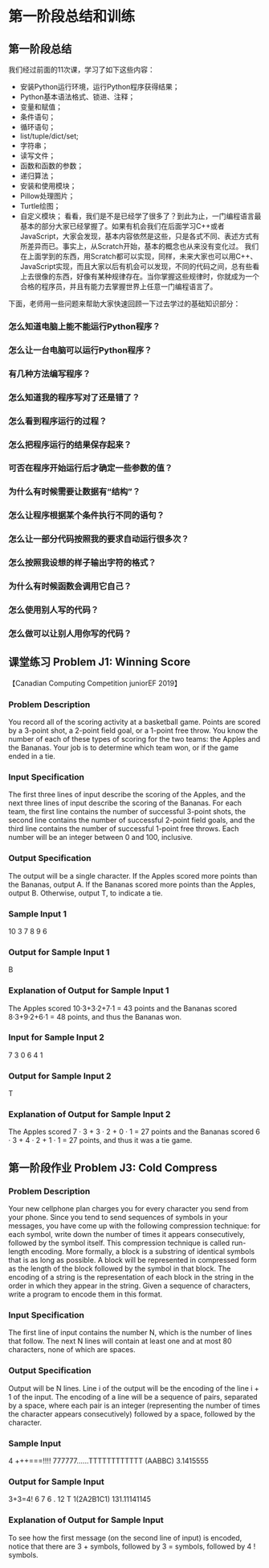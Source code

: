 # 第一阶段总结和训练
## 第一阶段总结
我们经过前面的11次课，学习了如下这些内容：
- 安装Python运行环境，运行Python程序获得结果；
- Python基本语法格式、锁进、注释；
- 变量和赋值；
- 条件语句；
- 循环语句；
- list/tuple/dict/set;
- 字符串；
- 读写文件；
- 函数和函数的参数；
- 递归算法；
- 安装和使用模块；
- Pillow处理图片；
- Turtle绘图；
- 自定义模块；
看看，我们是不是已经学了很多了？到此为止，一门编程语言最基本的部分大家已经掌握了。如果有机会我们在后面学习C++或者JavaScript，大家会发现，基本内容依然是这些，只是各式不同、表述方式有所差异而已。事实上，从Scratch开始，基本的概念也从来没有变化过。
我们在上面学到的东西，用Scratch都可以实现，同样，未来大家也可以用C++、JavaScript实现，而且大家以后有机会可以发现，不同的代码之间，总有些看上去很像的东西，好像有某种规律存在。当你掌握这些规律时，你就成为一个合格的程序员，并且有能力去掌握世界上任意一门编程语言了。

下面，老师用一些问题来帮助大家快速回顾一下过去学过的基础知识部分：

### 怎么知道电脑上能不能运行Python程序？
### 怎么让一台电脑可以运行Python程序？
### 有几种方法编写程序？
### 怎么知道我的程序写对了还是错了？
### 怎么看到程序运行的过程？
### 怎么把程序运行的结果保存起来？
### 可否在程序开始运行后才确定一些参数的值？
### 为什么有时候需要让数据有“结构”？
### 怎么让程序根据某个条件执行不同的语句？
### 怎么让一部分代码按照我的要求自动运行很多次？
### 怎么按照我设想的样子输出字符的格式？
### 为什么有时候函数会调用它自己？
### 怎么使用别人写的代码？
### 怎么做可以让别人用你写的代码？

## 课堂练习 Problem J1: Winning Score
【Canadian Computing Competition juniorEF 2019】
### Problem Description
You record all of the scoring activity at a basketball game. Points are scored by a 3-point shot, a 2-point field goal, or a 1-point free throw.
You know the number of each of these types of scoring for the two teams: the Apples and the Bananas. Your job is to determine which team won, or if the game ended in a tie.

### Input Specification
The first three lines of input describe the scoring of the Apples, and the next three lines of input describe the scoring of the Bananas. For each team, the first line contains the number of successful 3-point shots, the second line contains the number of successful 2-point field goals, and the third line contains the number of successful 1-point free throws. Each number will be an integer between 0 and 100, inclusive.

### Output Specification
The output will be a single character. If the Apples scored more points than the Bananas, output A. If the Bananas scored more points than the Apples, output B. Otherwise, output T, to indicate a tie.

### Sample Input 1
10
3
7 
8 
9 
6
### Output for Sample Input 1
B

### Explanation of Output for Sample Input 1
The Apples scored 10·3+3·2+7·1 = 43 points and the Bananas scored 8·3+9·2+6·1 = 48 points, and thus the Bananas won.

###  Input for Sample Input 2
7 
3 
0 
6 
4 
1

### Output for Sample Input 2
T

### Explanation of Output for Sample Input 2
The Apples scored 7 · 3 + 3 · 2 + 0 · 1 = 27 points and the Bananas scored 6 · 3 + 4 · 2 + 1 · 1 = 27 points, and thus it was a tie game.


## 第一阶段作业 Problem J3: Cold Compress
### Problem Description
Your new cellphone plan charges you for every character you send from your phone. Since you tend to send sequences of symbols in your messages, you have come up with the following compression technique: for each symbol, write down the number of times it appears consecutively, followed by the symbol itself. This compression technique is called run-length encoding.
More formally, a block is a substring of identical symbols that is as long as possible. A block will be represented in compressed form as the length of the block followed by the symbol in that block. The encoding of a string is the representation of each block in the string in the order in which they appear in the string.
Given a sequence of characters, write a program to encode them in this format.

### Input Specification
The first line of input contains the number N, which is the number of lines that follow. The next N lines will contain at least one and at most 80 characters, none of which are spaces.
### Output Specification
Output will be N lines. Line i of the output will be the encoding of the line i + 1 of the input. The encoding of a line will be a sequence of pairs, separated by a space, where each pair is an integer (representing the number of times the character appears consecutively) followed by a space, followed by the character.

### Sample Input
4
+++===!!!! 
777777......TTTTTTTTTTTT 
(AABBC)
3.1415555

### Output for Sample Input
3+3=4!
6 7 6 . 12 T 
1(2A2B1C1) 
131.11141145
### Explanation of Output for Sample Input
To see how the first message (on the second line of input) is encoded, notice that there are 3 + symbols, followed by 3 = symbols, followed by 4 ! symbols.


